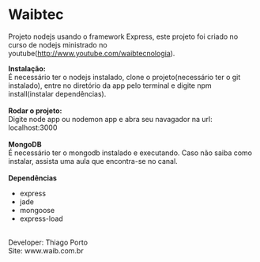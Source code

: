 Waibtec
=========================

Projeto nodejs usando o framework Express, este projeto foi criado no curso de nodejs ministrado no youtube(http://www.youtube.com/waibtecnologia).


<b>Instalação:</b>
<br>
É necessário ter o nodejs instalado, clone o projeto(necessário ter o git instalado), entre no diretório da app pelo terminal e digite npm install(instalar dependências). 
<br>
<br>
<b>Rodar o projeto:</b>
<br>
Digite node app ou nodemon app e abra seu navagador na url: localhost:3000
<br>
<br>
<b>MongoDB</b>
<br>
É necessário ter o mongodb instalado e executando. Caso não saiba como instalar, assista uma aula que encontra-se no canal.
<br>
<br>
<b>Dependências</b>
<ul>
  <li>express</li>
  <li>jade</li>
  <li>mongoose</li>
  <li>express-load</li>
</ul>
<br>
Developer: Thiago Porto <thiago@waib.com.br>
<br>
Site: www.waib.com.br
